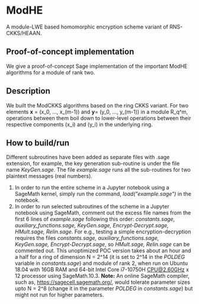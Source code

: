 # ModHE
A module-LWE based homomorphic encryption scheme variant of RNS-CKKS/HEAAN.

## Proof-of-concept implementation
We give a proof-of-concept Sage implementation of the important ModHE algorithms for a module of rank two.

## Description
We built the ModCKKS algorithms based on the ring CKKS variant. For two elements **x** = (x_0, ..., x_(m-1))  and **y**= (y_0, ..., y_(m-1))  in a module R_q^m, operations between them boil down to lower-level operations between their respective components (x_i) and (y_i) in the underlying ring. 

## How to build/run
Different subroutines have been added as separate files with .sage extension, for example, the key generation sub-routine is under the file name *KeyGen.sage*. The file *example.sage* runs all the sub-routines for two plaintext messages (real numbers).
1. In order to run the entire scheme in a Jupyter notebook using a SageMath kernel, simply run the command, *load("example.sage")* in the notebook.
2. In order to run selected subroutines of the scheme in a Jupyter notebook using SageMath,  comment out the excess file names from the first 6 lines of *example.sage* following this order: *constants.sage, auxiliary_functions.sage, KeyGen.sage, Encrypt-Decrypt.sage, HMult.sage, Relin.sage*. For e.g., testing a simple encryption-decryption requires the files *constants.sage, auxiliary_functions.sage, KeyGen.sage, Encrypt-Decrypt.sage*, so *HMult.sage, Relin.sage* can be commented out.
This unoptimized POC version takes about an hour and a half for a ring of dimension N = 2^14 (it is set to 2^14 in the *POLDEG* variable in *constants.sage*) and module of rank 2, when run on Ubuntu 18.04 with 16GB RAM and 64-bit Intel Core i7-10750H CPU@2.60GHz x 12 processor using SageMath.10.3.
**Note:** An online SageMath compiler, such as, https://sagecell.sagemath.org/, would tolerate parameter sizes upto N = 2^8 (change it in the parameter *POLDEG* in *constants.sage*) but might not run for higher parameters.

